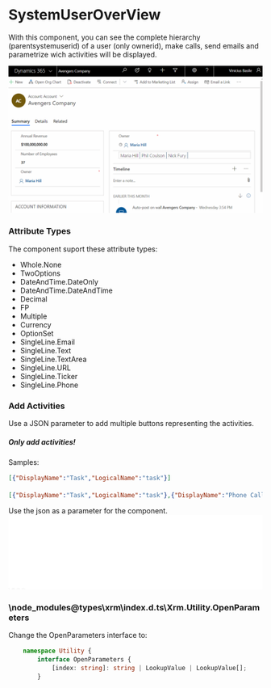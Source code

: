 # SystemUserOverView

With this component, you can see the complete hierarchy (parentsystemuserid) of a user (only ownerid), make calls, send emails and parametrize wich activities will be displayed.

![alt text](https://github.com/VinnyDyn/SystemUserOverView/blob/master/Images/control-presentation.gif)

### Attribute Types
The component suport these attribute types:
- Whole.None
- TwoOptions
- DateAndTime.DateOnly
- DateAndTime.DateAndTime
- Decimal
- FP
- Multiple
- Currency
- OptionSet
- SingleLine.Email
- SingleLine.Text
- SingleLine.TextArea
- SingleLine.URL
- SingleLine.Ticker
- SingleLine.Phone

### Add Activities
Use a JSON parameter to add multiple buttons representing the activities.
##### Only add activities!
Samples:
```json
[{"DisplayName":"Task","LogicalName":"task"}]

[{"DisplayName":"Task","LogicalName":"task"},{"DisplayName":"Phone Call","LogicalName":"phonecall"},{"DisplayName":"Appointment","LogicalName":"appointment"}]
```
Use the json as a parameter for the component.
![alt text](https://github.com/VinnyDyn/SystemUserOverView/blob/master/Images/control-activities.gif)

### \node_modules\@types\xrm\index.d.ts\Xrm.Utility.OpenParameters
Change the OpenParameters interface to:
```typescript
    namespace Utility {
        interface OpenParameters {
            [index: string]: string | LookupValue | LookupValue[];
        }
```
